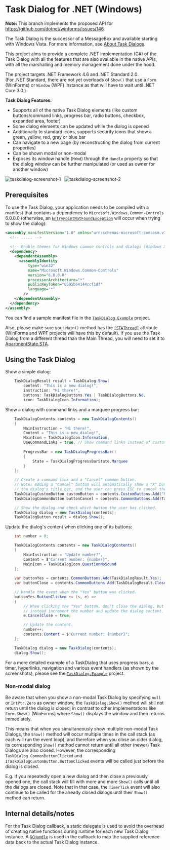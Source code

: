 ﻿# Task Dialog for .NET (Windows)

**Note:** This branch implements the proposed API for https://github.com/dotnet/winforms/issues/146.

The Task Dialog is the successor of a MessageBox and available starting with Windows Vista. For more information,
see [About Task Dialogs](https://docs.microsoft.com/en-us/windows/desktop/Controls/task-dialogs-overview).

This project aims to provide a complete .NET implementation (C#) of the Task Dialog with all the features that
are also available in the native APIs, with all the marshalling and memory management done under the hood.

The project targets .NET Framework 4.6 and .NET Standard 2.0.<br>
(For .NET Standard, there are not yet overloads of `Show()` that
use a `Form` (WinForms) or `Window` (WPF) instance as that will have to wait until .NET Core 3.0.)

**Task Dialog Features:**
* Supports all of the native Task Dialog elements (like custom buttons/command links, progress bar, radio buttons, checkbox, expanded area, footer)
* Some dialog elements can be updated while the dialog is opened
* Additionally to standard icons, supports security icons that show a green, yellow, red, gray or blue bar
* Can navigate to a new page (by reconstructing the dialog from current properties)
* Can be shown modal or non-modal
* Exposes its window handle (`hWnd`) through the `Handle` property so that the dialog window can be further manipulated (or used as owner for another window)

![taskdialog-screenshot-1](https://user-images.githubusercontent.com/13289184/48280515-1b3a6e00-e454-11e8-96f3-b22a3bcff22e.png)   ![taskdialog-screenshot-2](https://user-images.githubusercontent.com/13289184/48280347-9cddcc00-e453-11e8-9bc1-605a55e8aaec.png)


## Prerequisites

To use the Task Dialog, your application needs to be compiled with a manifest that contains a dependency to
`Microsoft.Windows.Common-Controls` 6.0.0.0 (otherwise, an
[`EntryPointNotFoundException`](https://docs.microsoft.com/dotnet/api/system.entrypointnotfoundexception)
will occur when trying to show the dialog):
```xml
<assembly manifestVersion="1.0" xmlns="urn:schemas-microsoft-com:asm.v1">
  <!-- ..... -->
  
  <!-- Enable themes for Windows common controls and dialogs (Windows XP and later) -->
  <dependency>
    <dependentAssembly>
      <assemblyIdentity
          type="win32"
          name="Microsoft.Windows.Common-Controls"
          version="6.0.0.0"
          processorArchitecture="*"
          publicKeyToken="6595b64144ccf1df"
          language="*"
        />
    </dependentAssembly>
  </dependency>
</assembly>
```

You can find a sample manifest file in the [`TaskDialog.Example`](/TaskDialog.Example) project.

Also, please make sure your `Main()` method has the
[`[STAThread]`](https://docs.microsoft.com/dotnet/api/system.stathreadattribute) attribute
(WinForms and WPF projects will have this by default). If you use the Task Dialog from a
different thread than the Main Thread, you will need to set it to
[ApartmentState.STA](https://docs.microsoft.com/dotnet/api/system.threading.apartmentstate).


## Using the Task Dialog

Show a simple dialog:
```c#
    TaskDialogResult result = TaskDialog.Show(
        content: "This is a new dialog!",
        instruction: "Hi there!",
        buttons: TaskDialogButtons.Yes | TaskDialogButtons.No,
        icon: TaskDialogIcon.Information);
```

Show a dialog with command links and a marquee progress bar:
```c#
    TaskDialogContents contents = new TaskDialogContents()
    {
        MainInstruction = "Hi there!",
        Content = "This is a new dialog!",
        MainIcon = TaskDialogIcon.Information,
        UseCommandLinks = true, // Show command links instead of custom buttons
                
        ProgressBar = new TaskDialogProgressBar()
        {
            State = TaskDialogProgressBarState.Marquee
        }
    };

    // Create a command link and a "Cancel" common button.
    // Note: Adding a "Cancel" button will automatically show a "X" button in
    // the dialog's title bar, and the user can press ESC to cancel the dialog.
    TaskDialogCustomButton customButton = contents.CustomButtons.Add("My Command Link");
    TaskDialogCommonButton buttonCancel = contents.CommonButtons.Add(TaskDialogResult.Cancel);

    // Show the dialog and check which button the user has clicked.
    TaskDialog dialog = new TaskDialog(contents);
    TaskDialogButton result = dialog.Show();
```

Update the dialog's content when clicking one of its buttons:

```c#
    int number = 0;

    TaskDialogContents contents = new TaskDialogContents()
    {
        MainInstruction = "Update number?",
        Content = $"Current number: {number}",
        MainIcon = TaskDialogIcon.QuestionNoSound
    };
    
    var buttonYes = contents.CommonButtons.Add(TaskDialogResult.Yes);
    var buttonClose = contents.CommonButtons.Add(TaskDialogResult.Close);

    // Handle the event when the "Yes" button was clicked.
    buttonYes.ButtonClicked += (s, e) =>
    {
        // When clicking the "Yes" button, don't close the dialog, but
        // instead increment the number and update the dialog content.
        e.CancelClose = true;

        // Update the content.
        number++;                
        contents.Content = $"Current number: {number}";
    };

    TaskDialog dialog = new TaskDialog(contents);
    dialog.Show();
```

For a more detailed example of a TaskDialog that uses progress bars, a timer,
hyperlinks, navigation and various event handlers (as shown by the screenshots), please
see the [`TaskDialog.Example`](/TaskDialog.Example/Program.cs) project.


### Non-modal dialog

Be aware that when you show a non-modal Task Dialog by specifying `null` or `IntPtr.Zero` as
owner window, the `TaskDialog.Show()` method will still not return until the dialog is closed;
in contrast to other implementations like `Form.Show()` (WinForms) where `Show()`
displays the window and then returns immediately.

This means that when you simultaneously show multiple non-modal Task Dialogs, the `Show()`
method will occur multiple times in the call stack (as each will run the event loop), and
therefore when you close an older dialog, its corresponding `Show()` method cannot return
until all other (newer) Task Dialogs are also closed. However, the corresponding
`TaskDialog.CommonButtonClicked` and `ITaskDialogCustomButton.ButtonClicked` events will
be called just before the dialog is closed.

E.g. if you repeatedly open a new dialog and then close a previously opened one, the 
call stack will fill with more and more `Show()` calls until all the dialogs are closed.
Note that in that case, the `TimerTick` event will also continue to be called for the
already closed dialogs until their `Show()` method can return.


## Internal details/notes

For the Task Dialog callback, a static delegate is used to avoid the overhead of creating
native functions during runtime for each new Task Dialog instance. A
[`GCHandle`](https://docs.microsoft.com/dotnet/api/system.runtime.interopservices.gchandle)
is used in the callback to map the supplied reference data back to the actual Task Dialog
instance.